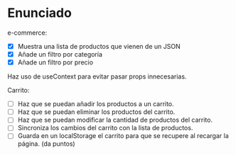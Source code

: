 # Enunciado

e-commerce:

- [x] Muestra una lista de productos que vienen de un JSON
- [x] Añade un filtro por categoría
- [x] Añade un filtro por precio

Haz uso de useContext para evitar pasar props innecesarias.

Carrito:

- [ ] Haz que se puedan añadir los productos a un carrito.
- [ ] Haz que se puedan eliminar los productos del carrito.
- [ ] Haz que se puedan modificar la cantidad de productos del carrito.
- [ ] Sincroniza los cambios del carrito con la lista de productos.
- [ ] Guarda en un localStorage el carrito para que se recupere al recargar la página. (da puntos)
